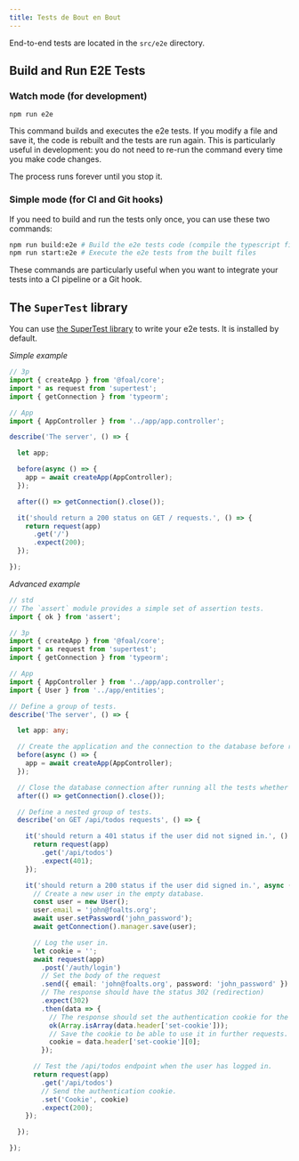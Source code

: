 ```yaml
---
title: Tests de Bout en Bout
---
```



End-to-end tests are located in the `src/e2e` directory.

## Build and Run E2E Tests

### Watch mode (for development)

```
npm run e2e
```

This command builds and executes the e2e tests. If you modify a file and save it, the code is rebuilt and the tests are run again. This is particularly useful in development: you do not need to re-run the command every time you make code changes.

The process runs forever until you stop it.

### Simple mode (for CI and Git hooks)

If you need to build and run the tests only once, you can use these two commands:

```sh
npm run build:e2e # Build the e2e tests code (compile the typescript files and copy the templates)
npm run start:e2e # Execute the e2e tests from the built files
```

These commands are particularly useful when you want to integrate your tests into a CI pipeline or a Git hook.

## The `SuperTest` library

You can use [the SuperTest library](https://github.com/visionmedia/supertest) to write your e2e tests. It is installed by default.

*Simple example*
```typescript
// 3p
import { createApp } from '@foal/core';
import * as request from 'supertest';
import { getConnection } from 'typeorm';

// App
import { AppController } from '../app/app.controller';

describe('The server', () => {

  let app;

  before(async () => {
    app = await createApp(AppController);
  });

  after(() => getConnection().close());

  it('should return a 200 status on GET / requests.', () => {
    return request(app)
      .get('/')
      .expect(200);
  });

});

```

*Advanced example*
```typescript
// std
// The `assert` module provides a simple set of assertion tests.
import { ok } from 'assert';

// 3p
import { createApp } from '@foal/core';
import * as request from 'supertest';
import { getConnection } from 'typeorm';

// App
import { AppController } from '../app/app.controller';
import { User } from '../app/entities';

// Define a group of tests.
describe('The server', () => {

  let app: any;

  // Create the application and the connection to the database before running all the tests.
  before(async () => {
    app = await createApp(AppController);
  });

  // Close the database connection after running all the tests whether they succeed or failed.
  after(() => getConnection().close());

  // Define a nested group of tests.
  describe('on GET /api/todos requests', () => {

    it('should return a 401 status if the user did not signed in.', () => {
      return request(app)
        .get('/api/todos')
        .expect(401);
    });

    it('should return a 200 status if the user did signed in.', async () => {
      // Create a new user in the empty database.
      const user = new User();
      user.email = 'john@foalts.org';
      await user.setPassword('john_password');
      await getConnection().manager.save(user);

      // Log the user in.
      let cookie = '';
      await request(app)
        .post('/auth/login')
        // Set the body of the request
        .send({ email: 'john@foalts.org', password: 'john_password' })
        // The response should have the status 302 (redirection)
        .expect(302)
        .then(data => {
          // The response should set the authentication cookie for the next requests.
          ok(Array.isArray(data.header['set-cookie']));
          // Save the cookie to be able to use it in further requests.
          cookie = data.header['set-cookie'][0];
        });

      // Test the /api/todos endpoint when the user has logged in.
      return request(app)
        .get('/api/todos')
        // Send the authentication cookie.
        .set('Cookie', cookie)
        .expect(200);
    });

  });

});
```